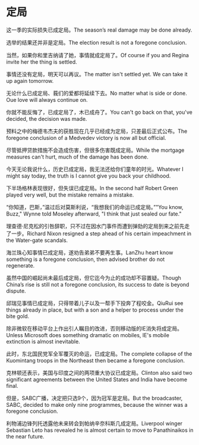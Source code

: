 # 定局

<p><span class="chinese">这一季的实际损失已成定局。</span><span class="english">The season’s real damage may be done already.</span></p>

<p><span class="chinese">选举的结果还并非是定局。</span><span class="english">The election result is not a foregone conclusion.</span></p>

<p><span class="chinese">当然，如果你和里吉纳请了她，事情就成定局了。</span><span class="english">Of course if you and Regina invite her the thing is settled.</span></p>

<p><span class="chinese">事情还没有定局，明天可以再议。</span><span class="english">The matter isn't settled yet. We can take it up again tomorrow.</span></p>

<p><span class="chinese">无论什么已成定局、莪们的爱都将延续下去。</span><span class="english">No matter what is side or done. Oue love will always continue on.</span></p>

<p><span class="chinese">你就不能反悔了，已成定局了，木已成舟了。</span><span class="english">You can't go back on that, you've decided, the decision was made.</span></p>

<p><span class="chinese">预料之中的梅德韦杰夫的获胜现在几乎已经成为定局，只差最后正式公布。</span><span class="english">The foregone conclusion of a Medvedev victory is now all but official.</span></p>

<p><span class="chinese">尽管抵押贷款措施不会造成伤害，但很多伤害既成定局。</span><span class="english">While the mortgage measures can't hurt, much of the damage has been done.</span></p>

<p><span class="chinese">今天无论我说什么，历史已成定局，我无法还给你们童年的时光。</span><span class="english">Whatever I might say today, the truth is I cannot give you back your childhood.</span></p>

<p><span class="chinese">下半场格林表现很好，但失误已成定局。</span><span class="english">In the second half Robert Green played very well, but the mistake remains a mistake.</span></p>

<p><span class="chinese">“你知道，巴斯，”温过后对莫斯利说，“我想我们的命运已成定局。”</span><span class="english">"You know, Buzz," Wynne told Moseley afterward, "I think that just sealed our fate."</span></p>

<p><span class="chinese">理查德·尼克松的引咎辞职，只不过在因水门事件而遭到弹劾的定局到来之前先走了一步。</span><span class="english">Richard Nixon resigned a step ahead of his certain impeachment in the Water-gate scandals.</span></p>

<p><span class="chinese">海兰珠心知事情已成定局，遂劝告弟弟不要再生事。</span><span class="english">LanZhu heart know something is a foregone conclusion, then advised brother do not regenerate.</span></p>

<p><span class="chinese">虽然中国的崛起尚未最后成定局，但它迄今为止的成功却不容置疑。</span><span class="english">Though China’s rise is still not a foregone conclusion, its success to date is beyond dispute.</span></p>

<p><span class="chinese">邱瑞见事情已成定局，只得带着儿子以及一帮手下投奔了程咬金。</span><span class="english">QiuRui see things already in place, but with a son and a helper to process under the bite gold.</span></p>

<p><span class="chinese">除非微软在移动平台上作出引人瞩目的改进，否则移动版的IE消失将成定局。</span><span class="english">Unless Microsoft does something dramatic on mobiles, IE's mobile extinction is almost inevitable.</span></p>

<p><span class="chinese">此时，东北国民党军全军覆灭的命运，已成定局。</span><span class="english">The complete collapse of the Kuomintang troops in the Northeast then became a foregone conclusion.</span></p>

<p><span class="chinese">克林顿还表示，美国与印度之间的两项重大协议已成定局。</span><span class="english">Clinton also said two significant agreements between the United States and India have become final.</span></p>

<p><span class="chinese">但是，SABC广播，决定把只选9个，因为冠军是定局。</span><span class="english">But the broadcaster, SABC, decided to make only nine programmes, because the winner was a foregone conclusion.</span></p>

<p><span class="chinese">利物浦边锋列托透露他未来转会到帕纳辛奈科斯几成定局。</span><span class="english">Liverpool winger Sebastian Leto has revealed he is almost certain to move to Panathinaikos in the near future.</span></p>

